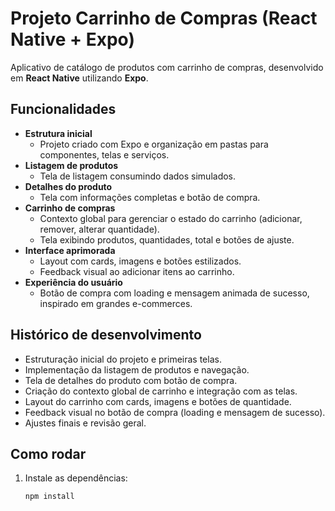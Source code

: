 # Projeto Carrinho de Compras (React Native + Expo)

Aplicativo de catálogo de produtos com carrinho de compras, desenvolvido em **React Native** utilizando **Expo**.  

## Funcionalidades

- **Estrutura inicial**
  - Projeto criado com Expo e organização em pastas para componentes, telas e serviços.
- **Listagem de produtos**
  - Tela de listagem consumindo dados simulados.
- **Detalhes do produto**
  - Tela com informações completas e botão de compra.
- **Carrinho de compras**
  - Contexto global para gerenciar o estado do carrinho (adicionar, remover, alterar quantidade).
  - Tela exibindo produtos, quantidades, total e botões de ajuste.
- **Interface aprimorada**
  - Layout com cards, imagens e botões estilizados.
  - Feedback visual ao adicionar itens ao carrinho.
- **Experiência do usuário**
  - Botão de compra com loading e mensagem animada de sucesso, inspirado em grandes e-commerces.

## Histórico de desenvolvimento

- Estruturação inicial do projeto e primeiras telas.  
- Implementação da listagem de produtos e navegação.  
- Tela de detalhes do produto com botão de compra.  
- Criação do contexto global de carrinho e integração com as telas.  
- Layout do carrinho com cards, imagens e botões de quantidade.  
- Feedback visual no botão de compra (loading e mensagem de sucesso).  
- Ajustes finais e revisão geral.  

## Como rodar

1. Instale as dependências:
   ```bash
   npm install